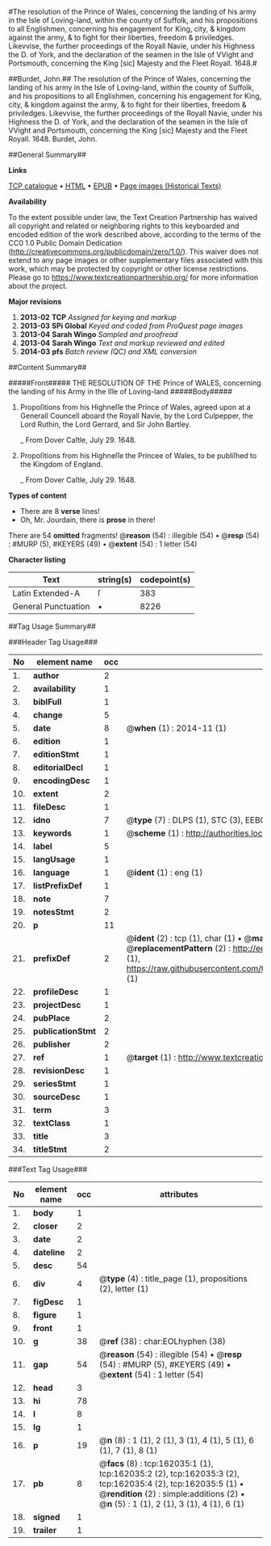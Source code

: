 #The resolution of the Prince of Wales, concerning the landing of his army in the Isle of Loving-land, within the county of Suffolk, and his propositions to all Englishmen, concerning his engagement for King, city, & kingdom against the army, & to fight for their liberties, freedom & priviledges. Likevvise, the further proceedings of the Royall Navie, under his Highness the D. of York, and the declaration of the seamen in the Isle of VVight and Portsmouth, concerning the King [sic] Majesty and the Fleet Royall. 1648.#

##Burdet, John.##
The resolution of the Prince of Wales, concerning the landing of his army in the Isle of Loving-land, within the county of Suffolk, and his propositions to all Englishmen, concerning his engagement for King, city, & kingdom against the army, & to fight for their liberties, freedom & priviledges. Likevvise, the further proceedings of the Royall Navie, under his Highness the D. of York, and the declaration of the seamen in the Isle of VVight and Portsmouth, concerning the King [sic] Majesty and the Fleet Royall. 1648.
Burdet, John.

##General Summary##

**Links**

[TCP catalogue](http://www.ota.ox.ac.uk/tcp/)  • 
[HTML](http://tei.it.ox.ac.uk/tcp/Texts-HTML/free/A77/A77837.html)  • 
[EPUB](http://tei.it.ox.ac.uk/tcp/Texts-EPUB/free/A77/A77837.epub) • 
[Page images (Historical Texts)](https://historicaltexts.jisc.ac.uk/eebo-99864480e)

**Availability**

To the extent possible under law, the Text Creation Partnership has waived all copyright and related or neighboring rights to this keyboarded and encoded edition of the work described above, according to the terms of the CC0 1.0 Public Domain Dedication (http://creativecommons.org/publicdomain/zero/1.0/). This waiver does not extend to any page images or other supplementary files associated with this work, which may be protected by copyright or other license restrictions. Please go to https://www.textcreationpartnership.org/ for more information about the project.

**Major revisions**

1. __2013-02__ __TCP__ *Assigned for keying and markup*
1. __2013-03__ __SPi Global__ *Keyed and coded from ProQuest page images*
1. __2013-04__ __Sarah Wingo__ *Sampled and proofread*
1. __2013-04__ __Sarah Wingo__ *Text and markup reviewed and edited*
1. __2014-03__ __pfs__ *Batch review (QC) and XML conversion*

##Content Summary##

#####Front#####
THE RESOLUTION OF THE Prince of WALES, concerning the landing of his Army in the Iſle of Loving-land
#####Body#####

1. Propoſitions from his Highneſſe the Prince of Wales, agreed upon at a Generall Councell aboard the Royall Navie, by the Lord Culpepper, the Lord Ruthin, the Lord Gerrard, and Sir John Bartley.

    _ From Dover Caſtle, July 29. 1648.

1. Propoſitions from his Highneſſe the Princee of Wales, to be publiſhed to the Kingdom of England.

    _ From Dover Caſtle, July 29. 1648.

**Types of content**

  * There are 8 **verse** lines!
  * Oh, Mr. Jourdain, there is **prose** in there!

There are 54 **omitted** fragments! 
 @__reason__ (54) : illegible (54)  •  @__resp__ (54) : #MURP (5), #KEYERS (49)  •  @__extent__ (54) : 1 letter (54)

**Character listing**


|Text|string(s)|codepoint(s)|
|---|---|---|
|Latin Extended-A|ſ|383|
|General Punctuation|•|8226|

##Tag Usage Summary##

###Header Tag Usage###

|No|element name|occ|attributes|
|---|---|---|---|
|1.|__author__|2||
|2.|__availability__|1||
|3.|__biblFull__|1||
|4.|__change__|5||
|5.|__date__|8| @__when__ (1) : 2014-11 (1)|
|6.|__edition__|1||
|7.|__editionStmt__|1||
|8.|__editorialDecl__|1||
|9.|__encodingDesc__|1||
|10.|__extent__|2||
|11.|__fileDesc__|1||
|12.|__idno__|7| @__type__ (7) : DLPS (1), STC (3), EEBO-CITATION (1), PROQUEST (1), VID (1)|
|13.|__keywords__|1| @__scheme__ (1) : http://authorities.loc.gov/ (1)|
|14.|__label__|5||
|15.|__langUsage__|1||
|16.|__language__|1| @__ident__ (1) : eng (1)|
|17.|__listPrefixDef__|1||
|18.|__note__|7||
|19.|__notesStmt__|2||
|20.|__p__|11||
|21.|__prefixDef__|2| @__ident__ (2) : tcp (1), char (1)  •  @__matchPattern__ (2) : ([0-9\-]+):([0-9IVX]+) (1), (.+) (1)  •  @__replacementPattern__ (2) : http://eebo.chadwyck.com/downloadtiff?vid=$1&page=$2 (1), https://raw.githubusercontent.com/textcreationpartnership/Texts/master/tcpchars.xml#$1 (1)|
|22.|__profileDesc__|1||
|23.|__projectDesc__|1||
|24.|__pubPlace__|2||
|25.|__publicationStmt__|2||
|26.|__publisher__|2||
|27.|__ref__|1| @__target__ (1) : http://www.textcreationpartnership.org/docs/. (1)|
|28.|__revisionDesc__|1||
|29.|__seriesStmt__|1||
|30.|__sourceDesc__|1||
|31.|__term__|3||
|32.|__textClass__|1||
|33.|__title__|3||
|34.|__titleStmt__|2||


###Text Tag Usage###

|No|element name|occ|attributes|
|---|---|---|---|
|1.|__body__|1||
|2.|__closer__|2||
|3.|__date__|2||
|4.|__dateline__|2||
|5.|__desc__|54||
|6.|__div__|4| @__type__ (4) : title_page (1), propositions (2), letter (1)|
|7.|__figDesc__|1||
|8.|__figure__|1||
|9.|__front__|1||
|10.|__g__|38| @__ref__ (38) : char:EOLhyphen (38)|
|11.|__gap__|54| @__reason__ (54) : illegible (54)  •  @__resp__ (54) : #MURP (5), #KEYERS (49)  •  @__extent__ (54) : 1 letter (54)|
|12.|__head__|3||
|13.|__hi__|78||
|14.|__l__|8||
|15.|__lg__|1||
|16.|__p__|19| @__n__ (8) : 1 (1), 2 (1), 3 (1), 4 (1), 5 (1), 6 (1), 7 (1), 8 (1)|
|17.|__pb__|8| @__facs__ (8) : tcp:162035:1 (1), tcp:162035:2 (2), tcp:162035:3 (2), tcp:162035:4 (2), tcp:162035:5 (1)  •  @__rendition__ (2) : simple:additions (2)  •  @__n__ (5) : 1 (1), 2 (1), 3 (1), 4 (1), 6 (1)|
|18.|__signed__|1||
|19.|__trailer__|1||
